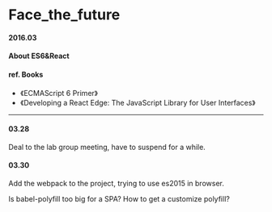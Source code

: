 # Face_the_future
#### 2016.03

#### About ES6&amp;React

#### ref. Books
* 《ECMAScript 6 Primer》
* 《Developing a React Edge: The JavaScript Library for User Interfaces》

---

#### 03.28

Deal to the lab group meeting, have to suspend for a while.

#### 03.30

Add the webpack to the project, trying to use es2015 in browser.

Is babel-polyfill too big for a SPA? How to get a customize polyfill?

